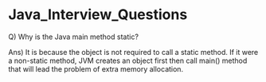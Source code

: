 # Java_Interview_Questions

Q) Why is the Java main method static?

Ans) It is because the object is not required to call a static method. If it were a non-static method, JVM creates an object first then call main() method that will lead the problem of extra memory allocation.
